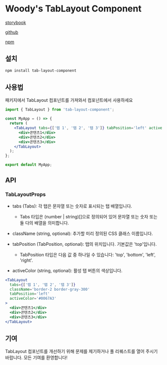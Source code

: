 # Woody's TabLayout Component

[storybook](https://6510550a5afe400b2279aaa9-etfedzaqgg.chromatic.com/?path=/docs/tablayout--docs)

[github](https://github.com/evencoding/layout-component/tree/step2)

[npm](https://www.npmjs.com/package/woody-tab-layout-component)

## 설치

```bash
npm install tab-layout-component
```

## 사용법

패키지에서 TabLayout 컴포넌트를 가져와서 컴포넌트에서 사용하세요

```jsx
import { TabLayout } from 'tab-layout-component';

const MyApp = () => {
  return (
    <TabLayout tabs={['탭 1', '탭 2', '탭 3']} tabPosition='left' activeButtonColor='#0067A3'>
      <div>콘텐츠1</div>
      <div>콘텐츠2</div>
      <div>콘텐츠3</div>
    </TabLayout>
  );
};

export default MyApp;
```

## API

### TabLayoutProps

- tabs (Tabs): 각 탭은 문자열 또는 숫자로 표시되는 탭 배열입니다.

  - Tabs 타입은 (number | string)[]으로 정의되어 있어 문자열 또는 숫자 또는 둘 다의 배열을 의미합니다.

- className (string, optional): 추가할 미리 정의된 CSS 클래스 이름입니다.

- tabPosition (TabPosition, optional): 탭의 위치입니다. 기본값은 'top'입니다.

  - TabPosition 타입은 다음 값 중 하나일 수 있습니다: 'top', 'bottom', 'left', 'right'.

- activeColor (string, optional): 활성 탭 버튼의 색상입니다.

```jsx
<TabLayout
  tabs={['탭 1', '탭 2', '탭 3']}
  className='border-2 border-gray-300'
  tabPosition='left'
  activeColor='#0067A3'
>
  <div>콘텐츠1</div>
  <div>콘텐츠2</div>
  <div>콘텐츠3</div>
</TabLayout>
```

## 기여

TabLayout 컴포넌트를 개선하기 위해 문제를 제기하거나 풀 리퀘스트를 열어 주시기 바랍니다. 모든 기여를 환영합니다!
